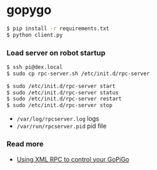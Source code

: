 # gopygo


```bash
$ pip install -r requirements.txt
$ python client.py
```

### Load server on robot startup

```bash
$ ssh pi@dex.local
$ sudo cp rpc-server.sh /etc/init.d/rpc-server
```

```bash
$ sudo /etc/init.d/rpc-server start
$ sudo /etc/init.d/rpc-server status
$ sudo /etc/init.d/rpc-server restart
$ sudo /etc/init.d/rpc-server stop
```

* `/var/log/rpcserver.log` logs
* `/var/run/rpcserver.pid` pid file

### Read more
* [Using XML RPC to control your GoPiGo](https://bmwlog.pp.ua/post/using-xml-rpc-to-control-your-gopigo)
